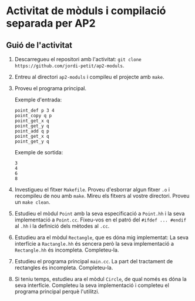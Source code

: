 # Activitat de mòduls i compilació separada per AP2

## Guió de l'activitat

1. Descarregueu el repositori amb l'activitat: `git clone https://github.com/jordi-petit/ap2-moduls`.

1. Entreu al directori `ap2-moduls` i compileu el projecte amb `make`.

1. Proveu el programa principal.

    Exemple d'entrada:

    ```text
    point_def p 3 4
    point_copy q p
    point_get_x q
    point_get_y q
    point_add q p
    point_get_x q
    point_get_y q
    ```

    Exemple de sortida:

    ```text
    3
    4
    6
    8
    ```

1. Investigueu el fitxer `Makefile`. Proveu d'esborrar algun fitxer `.o` i recompileu de nou amb `make`. Mireu els fitxers al vostre directori. Proveu un `make clean`.

1. Estudieu el mòdul `Point` amb la seva especificació a `Point.hh` i la seva implementació
   a `Point.cc`. Fixeu-vos en el patró del `#ifdef ... #endif` al `.hh` i la definició
   dels mètodes al `.cc`.

1. Estudieu ara el mòdul `Rectangle`, que es dóna mig implementat: La seva interfície
   a `Ractangle.hh` és sencera però la seva implementació a `Rectangle.hh` és incompleta.
   Completeu-la.

1. Estudieu el programa principal `main.cc`. La part del tractament de rectangles és
   incompleta. Completeu-la.

1. Si teniu temps, estudieu ara el mòdul `Circle`, de qual només es dóna la seva
   interfície. Completeu la seva implementació i completeu el programa principal
   perquè l'utilitzi.

